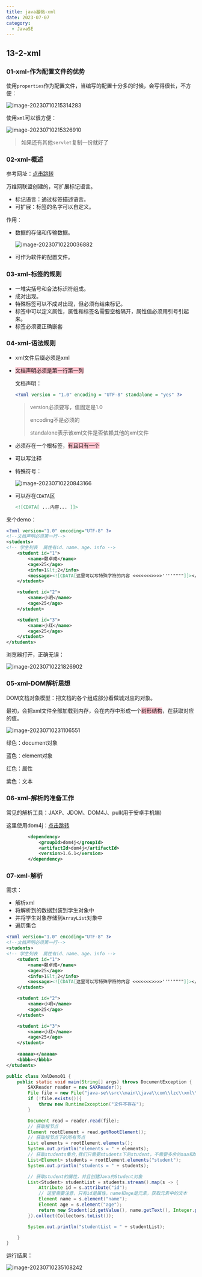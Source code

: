 ```yaml
---
title: java基础-xml
date: 2023-07-07
category:
  - JavaSE
---
```


## 13-2-xml

### 01-xml-作为配置文件的优势

使用`properties`作为配置文件，当编写的配置十分多的时候，会写得很长，不方便：

 ![image-20230710215314283](http://www.iocaop.com/images/2023-07/202307102153309.png)

使用`xml`可以很方便：

![image-20230710215326910](http://www.iocaop.com/images/2023-07/202307102153951.png)

> 如果还有其他`servlet`复制一份就好了

### 02-xml-概述

参考网址：<a href='https://www.w3school.com.cn/xml/index.asp'>点击跳转</a>

万维网联盟创建的，可扩展标记语言。

* 标记语言：通过标签描述语言。
* 可扩展：标签的名字可以自定义。

作用：

* 数据的存储和传输数据。

  ![image-20230710220036882](http://www.iocaop.com/images/2023-07/202307102200900.png)

* 可作为软件的配置文件。

### 03-xml-标签的规则

* 一堆尖括号和合法标识符组成。
* 成对出现。
* 特殊标签可以不成对出现，但必须有结束标记。
* 标签中可以定义属性，属性和标签名需要空格隔开，属性值必须用引号引起来。
* 标签必须要正确嵌套

### 04-xml-语法规则

* xml文件后缀必须是xml

* <span style="background-color:pink;">文档声明必须是第一行第一列</span>

  文档声明：

  ```xml
  <?xml version = "1.0" encoding = "UTF-8" standalone = "yes" ?>
  ```

  > version必须要写，值固定是1.0 
  >
  > encoding不是必须的
  >
  > standalone表示该xml文件是否依赖其他的xml文件

* 必须存在一个根标签，<span style="background-color:pink;">有且只有一个</span>

* 可以写注释

* 特殊符号：

  ![image-20230710220843166](http://www.iocaop.com/images/2023-07/202307102208187.png)

* 可以存在`CDATA`区

  ```xml
  <![CDATA[ ...内容... ]]>
  ```

  

来个demo：

```xml
<?xml version="1.0" encoding="UTF-8" ?>
<!--文档声明必须第一行-->
<students>
<!-- 学生列表  属性有id、name、age、info -->
    <student id="1">
        <name>赖卓成</name>
        <age>25</age>
        <info>1&lt;2</info>
        <message><![CDATA[这里可以写特殊字符的内容 <<<<<<<>>>>''''""""]]></message>
    </student>

    <student id="2">
        <name>小明</name>
        <age>25</age>
    </student>

    <student id="3">
        <name>小红</name>
        <age>25</age>
    </student>
</students>
```

浏览器打开，正确无误：

![image-20230710221826902](http://www.iocaop.com/images/2023-07/202307102218925.png)

### 05-xml-DOM解析思想

DOM文档对象模型：把文档的各个组成部分看做城对应的对象。

最初，会把xml文件全部加载到内存，会在内存中形成一个<span style="background-color:pink;">树形结构</span>，在获取对应的值。

![image-20230710231106551](http://www.iocaop.com/images/2023-07/202307102311592.png)

绿色：document对象

蓝色：element对象

红色：属性

紫色：文本

### 06-xml-解析的准备工作

常见的解析工具：JAXP、JDOM、DOM4J、pull(用于安卓手机端)

这里使用dom4j：<a href='https://dom4j.github.io/'>点击跳转</a>

```xml
        <dependency>
            <groupId>dom4j</groupId>
            <artifactId>dom4j</artifactId>
            <version>1.6.1</version>
        </dependency>
```

### 07-xml-解析

需求：

* 解析xml
* 将解析到的数据封装到学生对象中
* 并将学生对象存储到`ArrayList`对象中
* 遍历集合

```xml
<?xml version="1.0" encoding="UTF-8" ?>
<!--文档声明必须第一行-->
<students>
<!-- 学生列表  属性有id、name、age、info -->
    <student id="1">
        <name>赖卓成</name>
        <age>25</age>
        <info>1&lt;2</info>
        <message><![CDATA[这里可以写特殊字符的内容 <<<<<<<>>>>''''""""]]></message>
    </student>

    <student id="2">
        <name>小明</name>
        <age>25</age>
    </student>

    <student id="3">
        <name>小红</name>
        <age>25</age>
    </student>
    
    <aaaaa></aaaaa>
    <bbbb></bbbb>
</students>
```

```java
public class XmlDemo01 {
    public static void main(String[] args) throws DocumentException {
        SAXReader reader = new SAXReader();
        File file = new File("java-se\\src\\main\\java\\com\\lzc\\xml\\student.xml");
        if (!file.exists()){
            throw new RuntimeException("文件不存在");
        }

        Document read = reader.read(file);
        // 获取根节点
        Element rootElement = read.getRootElement();
        // 获取根节点下的所有节点
        List elements = rootElement.elements();
        System.out.println("elements = " + elements);
        // 获取students集合,我们只需要students下的student，不需要多余的aaa和bbb
        List<Element> students = rootElement.elements("student");
        System.out.println("students = " + students);

        // 获取student的属性，并且创建Java的Student对象
        List<Student> studentList = students.stream().map(s -> {
            Attribute id = s.attribute("id");
            // 这里需要注意，只有id是属性，name和age是元素，获取元素中的文本
            Element name = s.element("name");
            Element age = s.element("age");
            return new Student(id.getValue(), name.getText(), Integer.parseInt(age.getText()));
        }).collect(Collectors.toList());

        System.out.println("studentList = " + studentList);

    }
}
```

运行结果：

![image-20230710235108242](http://www.iocaop.com/images/2023-07/202307102351265.png)
